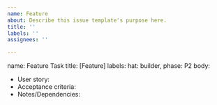 ```yaml
---
name: Feature
about: Describe this issue template's purpose here.
title: ''
labels: ''
assignees: ''

---
```


name: Feature Task
title: [Feature] <short name>
labels: hat: builder, phase: P2
body:
- User story:
- Acceptance criteria:
- Notes/Dependencies:
